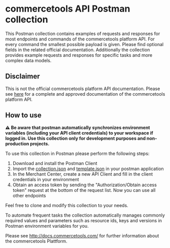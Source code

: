 # commercetools API Postman collection

This Postman collection contains examples of requests and responses for most endpoints and commands of the
commercetools platform API. For every command the smallest possible payload is given. Please find optional
fields in the related official documentation. Additionally the collection provides example requests and
responses for specific tasks and more complex data models.

## Disclaimer

This is not the official commercetools platform API documentation. Please see [here](http://docs.commercetools.com/)
for a complete and approved documentation of the commercetools platform API.

## How to use

**:warning: Be aware that postman automatically synchronizes environment variables (including your API client credentials) to your workspace if logged in.
Use this collection only for development purposes and non-production projects.**

To use this collection in Postman please perform the following steps:

1. Download and install the Postman Client
2. Import the [collection.json](https://github.com/commercetools/commercetools-postman-api-examples/raw/master/collection.json) and [template.json](https://github.com/commercetools/commercetools-postman-api-examples/raw/master/template.json) in your postman application
3. In the Merchant Center, create a new API Client and fill in the client credentials in your environment
4. Obtain an access token by sending the "Authorization/Obtain access token" request at the bottom of the request list. Now you can use all other endpoints

Feel free to clone and modify this collection to your needs.

To automate frequent tasks the collection automatically manages commonly required values and parameters such
as resource ids, keys and versions in Postman environment variables for you.

Please see http://docs.commercetools.com/ for further information about the commercetools Plattform.